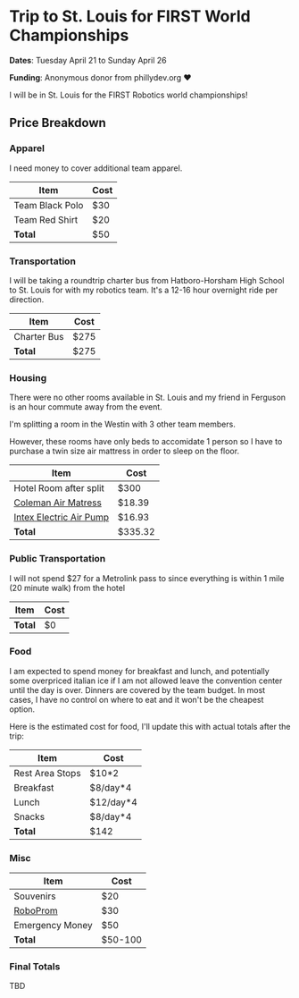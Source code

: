 # Trip to St. Louis for FIRST World Championships

**Dates**: Tuesday April 21 to Sunday April 26

**Funding**: Anonymous donor from phillydev.org :heart:

I will be in St. Louis for the FIRST Robotics world championships!


## Price Breakdown

### Apparel

I need money to cover additional team apparel. 

| Item | Cost |
|--------|------|
| Team Black Polo | $30 |
| Team Red Shirt | $20 |
| **Total** | $50 |

### Transportation

I will be taking a roundtrip charter bus from Hatboro-Horsham High School to St. Louis for with my robotics team. It's a 12-16 hour overnight ride per direction.

| Item | Cost |
|--------|------|
| Charter Bus | $275 |
| **Total** | $275 |

### Housing

There were no other rooms available in St. Louis and my friend in Ferguson is an hour commute away from the event.

I'm splitting a room in the Westin with 3 other team members.

However, these rooms have only beds to accomidate 1 person so I have to purchase a twin size air mattress in order to sleep on the floor.

| Item | Cost |
|--------|------|
| Hotel Room after split | $300 |
| [Coleman Air Matress](http://www.walmart.com/ip/Coleman-Twin-Sized-Flocked-Air-Bed/5303858) | $18.39 |
| [Intex Electric Air Pump](http://www.walmart.com/ip/Intex-Quick-Fill-AC-Electric-Airbed-Pump/33563033) | $16.93 |
| **Total** | $335.32 |


### Public Transportation

I will not spend $27 for a Metrolink pass to since everything is within 1 mile (20 minute walk) from the hotel 

| Item | Cost |
|--------|------|
| **Total** | $0 |

### Food

I am expected to spend money for breakfast and lunch, and potentially some overpriced italian ice if I am not allowed leave the convention center until the day is over. Dinners are covered by the team budget. In most cases, I have no control on where to eat and it won't be the cheapest option.

Here is the estimated cost for food, I'll update this with actual totals after the trip:

| Item | Cost |
|--------|------|
| Rest Area Stops | $10*2 |
| Breakfast | $8/day*4 |
| Lunch | $12/day*4 |
| Snacks | $8/day*4 |
| **Total** | $142 |

### Misc

| Item | Cost |
|--------|------|
| Souvenirs | $20 |
| [RoboProm](http://www.team399.org/roboprom2015/) | $30 |
| Emergency Money | $50 |
| **Total** | $50-100 |


### Final Totals

TBD
